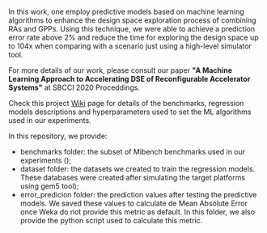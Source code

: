In this work, one employ predictive models based on machine learning algorithms to enhance the design space exploration process of combining RAs and GPPs. Using this technique, we were able to achieve a prediction error rate above 2% and reduce the time for exploring the design space up to 104x when comparing with a scenario just using a high-level simulator tool.

For more details of our work, please consult our paper <b>"A Machine Learning Approach to Accelerating DSE of Reconfigurable Accelerator Systems"</b> at SBCCI 2020 Proceddings.

Check this project <a href="https://github.com/albalopes/sbcci2020/wiki/">Wiki</a> page for details of the benchmarks, regression models descriptions and hyperparameters used to set the ML algorithms used in our experiments.

In this repository, we provide:
<ul>
  <li> benchmarks folder: the subset of Mibench benchmarks used in our experiments (); </li>
  <li> dataset folder: the datasets we created to train the regression models. These databases were created after simulating the target platforms using gem5 tool);   <li> error_predicion folder: the prediction values after testing the predictive models. We saved these values to calculate de Mean Absolute Error once Weka do not provide this metric as default. In this folder, we also provide the python script used to calculate this metric.
</ul>
